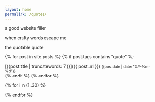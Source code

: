```yaml
---
layout: home
permalink: /quotes/
---
```

<div class="boxes">

<div class="box box2" markdown="1">

a good website filler

when crafty words escape me

the quotable quote

</div>



{% for post in site.posts %}
{% if post.tags contains "quote" %}
<div class="box altbox" markdown="1">
[{{post.title | truncatewords: 7 }}]({{ post.url }})
<small>{{post.date | date: "%Y-%m-%d"}}</small>
</div>
{% endif %}
{% endfor %}



{% for i in (1..30) %}

<div class="box"></div>

{% endfor %}


</div>
